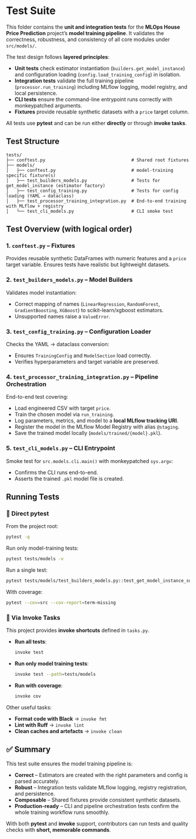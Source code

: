 # **Test Suite**

This folder contains the **unit and integration tests** for the **MLOps House Price Prediction** project’s **model training pipeline**.
It validates the correctness, robustness, and consistency of all core modules under `src/models/`.

The test design follows **layered principles**:

* **Unit tests** check estimator instantiation (`builders.get_model_instance`) and configuration loading (`config.load_training_config`) in isolation.
* **Integration tests** validate the full training pipeline (`processor.run_training`) including MLflow logging, model registry, and local persistence.
* **CLI tests** ensure the command-line entrypoint runs correctly with monkeypatched arguments.
* **Fixtures** provide reusable synthetic datasets with a `price` target column.

All tests use **pytest** and can be run either **directly** or through **invoke tasks**.



## **Test Structure**

```
tests/
├── conftest.py                                 # Shared root fixtures
├── models/
│   ├── conftest.py                             # model-training specific fixture(s)
│   ├── test_builders_models.py                 # Tests for get_model_instance (estimator factory)
│   ├── test_config_training.py                 # Tests for config loading (YAML → dataclass)
│   ├── test_processor_training_integration.py  # End-to-end training with MLflow + registry
│   └── test_cli_models.py                      # CLI smoke test
```



## **Test Overview (with logical order)**

### 1. `conftest.py` – Fixtures

Provides reusable synthetic DataFrames with numeric features and a `price` target variable.
Ensures tests have realistic but lightweight datasets.



### 2. `test_builders_models.py` – Model Builders

Validates model instantiation:

* Correct mapping of names (`LinearRegression`, `RandomForest`, `GradientBoosting`, `XGBoost`) to scikit-learn/xgboost estimators.
* Unsupported names raise a `ValueError`.



### 3. `test_config_training.py` – Configuration Loader

Checks the YAML → dataclass conversion:

* Ensures `TrainingConfig` and `ModelSection` load correctly.
* Verifies hyperparameters and target variable are preserved.



### 4. `test_processor_training_integration.py` – Pipeline Orchestration

End-to-end test covering:

* Load engineered CSV with target `price`.
* Train the chosen model via `run_training`.
* Log parameters, metrics, and model to a **local MLflow tracking URI**.
* Register the model in the MLflow Model Registry with alias `@staging`.
* Save the trained model locally (`models/trained/{model}.pkl`).



### 5. `test_cli_models.py` – CLI Entrypoint

Smoke test for `src.models.cli.main()` with monkeypatched `sys.argv`:

* Confirms the CLI runs end-to-end.
* Asserts the trained `.pkl` model file is created.



## **Running Tests**

### 🔹 Direct pytest

From the project root:

```bash
pytest -q
```

Run only model-training tests:

```bash
pytest tests/models -v
```

Run a single test:

```bash
pytest tests/models/test_builders_models.py::test_get_model_instance_supported
```

With coverage:

```bash
pytest --cov=src --cov-report=term-missing
```



### 🔹 Via Invoke Tasks

This project provides **invoke shortcuts** defined in `tasks.py`.

* **Run all tests**:

  ```bash
  invoke test
  ```

* **Run only model training tests**:

  ```bash
  invoke test --path=tests/models
  ```

* **Run with coverage**:

  ```bash
  invoke cov
  ```

Other useful tasks:

* **Format code with Black** → `invoke fmt`
* **Lint with Ruff** → `invoke lint`
* **Clean caches and artefacts** → `invoke clean`



## ✅ Summary

This test suite ensures the model training pipeline is:

* **Correct** – Estimators are created with the right parameters and config is parsed accurately.
* **Robust** – Integration tests validate MLflow logging, registry registration, and persistence.
* **Composable** – Shared fixtures provide consistent synthetic datasets.
* **Production-ready** – CLI and pipeline orchestration tests confirm the whole training workflow runs smoothly.

With both **pytest** and **invoke** support, contributors can run tests and quality checks with **short, memorable commands**.
